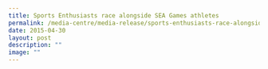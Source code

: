 ```yaml
---
title: Sports Enthusiasts race alongside SEA Games athletes
permalink: /media-centre/media-release/sports-enthusiasts-race-alongside-sea-games-athletes/
date: 2015-04-30
layout: post
description: ""
image: ""
---
```

